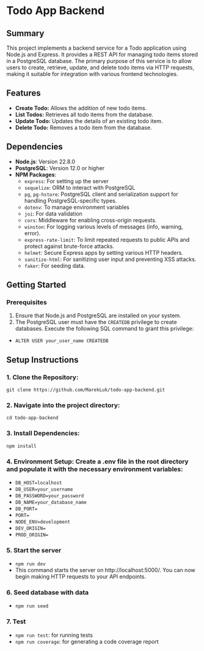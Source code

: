 # Todo App Backend

## Summary
This project implements a backend service for a Todo application using Node.js and Express. It provides a REST API for managing todo items stored in a PostgreSQL database. The primary purpose of this service is to allow users to create, retrieve, update, and delete todo items via HTTP requests, making it suitable for integration with various frontend technologies.

## Features
- **Create Todo:** Allows the addition of new todo items.
- **List Todos:** Retrieves all todo items from the database.
- **Update Todo:** Updates the details of an existing todo item.
- **Delete Todo:** Removes a todo item from the database.

## Dependencies
- **Node.js**: Version 22.8.0
- **PostgreSQL**: Version 12.0 or higher
- **NPM Packages**:
  - `express`: For setting up the server
  - `sequelize`: ORM to interact with PostgreSQL
  - `pg`, `pg-hstore`: PostgreSQL client and serialization support for handling PostgreSQL-specific types.
  - `dotenv`: To manage environment variables
  - `joi`: For data validation
  - `cors`: Middleware for enabling cross-origin requests.
  - `winston`: For logging various levels of messages (info, warning, error).
  - `express-rate-limit`: To limit repeated requests to public APIs and protect against brute-force attacks.
  - `helmet`: Secure Express apps by setting various HTTP headers.
  - `sanitize-html`: For sanitizing user input and preventing XSS attacks.
  - `faker`: For seeding data.

## Getting Started

### Prerequisites
1. Ensure that Node.js and PostgreSQL are installed on your system.
2. The PostgreSQL user must have the `CREATEDB` privilege to create databases. Execute the following SQL command to grant this privilege:
- `ALTER USER your_user_name CREATEDB`


## Setup Instructions
### 1. Clone the Repository: 
`git clone https://github.com/MarekLuk/todo-app-backend.git`
### 2. Navigate into the project directory:
`cd todo-app-backend`
### 3. Install Dependencies:
`npm install`
### 4. Environment Setup: Create a .env file in the root directory and populate it with the necessary environment variables:
- `DB_HOST=localhost`
- `DB_USER=your_username`
- `DB_PASSWORD=your_password`
- `DB_NAME=your_database_name`
- `DB_PORT=`
- `PORT=`
- `NODE_ENV=development`
- `DEV_ORIGIN=`
- `PROD_ORIGIN=`

### 5. Start the server 
- `npm run dev`
- This command starts the server on http://localhost:5000/. You can now begin making HTTP requests to your API endpoints.


### 6. Seed database with data
- `npm run seed`

### 7. Test
- `npm run test`: for running tests
- `npm run coverage`: for generating a code coverage report
